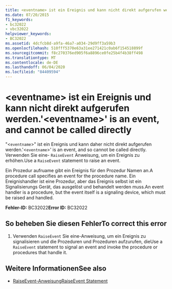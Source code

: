 ```yaml
---
title: <eventname> ist ein Ereignis und kann nicht direkt aufgerufen werden.
ms.date: 07/20/2015
f1_keywords:
- bc32022
- vbc32022
helpviewer_keywords:
- BC32022
ms.assetid: 4dcfcb8d-a9fa-46a7-a034-29d9ff3a59b3
ms.openlocfilehash: 510fff5370e63a31ee271421c0ab6f154518899f
ms.sourcegitcommit: f8c270376ed905f6a8896ce0fe25b4f4b38ff498
ms.translationtype: MT
ms.contentlocale: de-DE
ms.lasthandoff: 06/04/2020
ms.locfileid: "84409594"
---
```

# <a name="eventname-is-an-event-and-cannot-be-called-directly"></a><span data-ttu-id="dd75c-102">\<eventname> ist ein Ereignis und kann nicht direkt aufgerufen werden.</span><span class="sxs-lookup"><span data-stu-id="dd75c-102">'\<eventname>' is an event, and cannot be called directly</span></span>
<span data-ttu-id="dd75c-103">"<`eventname`>" ist ein Ereignis und kann daher nicht direkt aufgerufen werden.</span><span class="sxs-lookup"><span data-stu-id="dd75c-103">'<`eventname`>' is an event, and so cannot be called directly.</span></span> <span data-ttu-id="dd75c-104">Verwenden Sie eine- `RaiseEvent` Anweisung, um ein Ereignis zu erhöhen.</span><span class="sxs-lookup"><span data-stu-id="dd75c-104">Use a `RaiseEvent` statement to raise an event.</span></span>  
  
 <span data-ttu-id="dd75c-105">Ein Prozedur aufruame gibt ein Ereignis für den Prozedur Namen an.</span><span class="sxs-lookup"><span data-stu-id="dd75c-105">A procedure call specifies an event for the procedure name.</span></span> <span data-ttu-id="dd75c-106">Ein Ereignishandler ist eine Prozedur, aber das Ereignis selbst ist ein Signalisierungs Gerät, das ausgelöst und behandelt werden muss.</span><span class="sxs-lookup"><span data-stu-id="dd75c-106">An event handler is a procedure, but the event itself is a signaling device, which must be raised and handled.</span></span>  
  
 <span data-ttu-id="dd75c-107">**Fehler-ID:** BC32022</span><span class="sxs-lookup"><span data-stu-id="dd75c-107">**Error ID:** BC32022</span></span>  
  
## <a name="to-correct-this-error"></a><span data-ttu-id="dd75c-108">So beheben Sie diesen Fehler</span><span class="sxs-lookup"><span data-stu-id="dd75c-108">To correct this error</span></span>  
  
1. <span data-ttu-id="dd75c-109">Verwenden `RaiseEvent` Sie eine-Anweisung, um ein Ereignis zu signalisieren und die Prozeduren und Prozeduren aufzurufen, die</span><span class="sxs-lookup"><span data-stu-id="dd75c-109">Use a `RaiseEvent` statement to signal an event and invoke the procedure or procedures that handle it.</span></span>  
  
## <a name="see-also"></a><span data-ttu-id="dd75c-110">Weitere Informationen</span><span class="sxs-lookup"><span data-stu-id="dd75c-110">See also</span></span>

- [<span data-ttu-id="dd75c-111">RaiseEvent-Anweisung</span><span class="sxs-lookup"><span data-stu-id="dd75c-111">RaiseEvent Statement</span></span>](../statements/raiseevent-statement.md)

